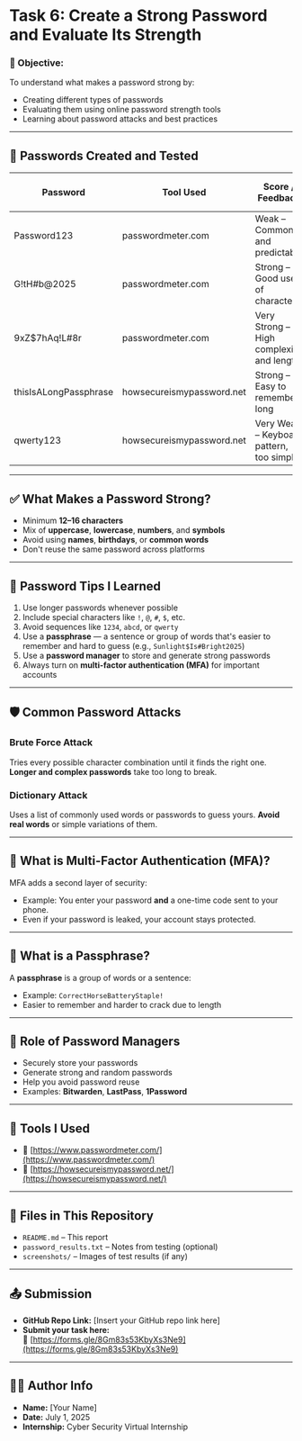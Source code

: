 # Task 6: Create a Strong Password and Evaluate Its Strength

### 🎯 Objective:
To understand what makes a password strong by:
- Creating different types of passwords
- Evaluating them using online password strength tools
- Learning about password attacks and best practices

---

## 🧪 Passwords Created and Tested

| Password                 | Tool Used                         | Score / Feedback                               | Estimated Crack Time         |
|--------------------------|-----------------------------------|------------------------------------------------|------------------------------|
| Password123              | passwordmeter.com                 | Weak – Common and predictable                  | A few seconds                |
| G!tH#b@2025              | passwordmeter.com                 | Strong – Good use of characters                | A few hours                  |
| 9xZ$7hAq!L#8r            | passwordmeter.com                 | Very Strong – High complexity and length       | Many years                   |
| thisIsALongPassphrase    | howsecureismypassword.net         | Strong – Easy to remember, long                | Hundreds of years            |
| qwerty123                | howsecureismypassword.net         | Very Weak – Keyboard pattern, too simple       | Less than a second           |

---

## ✅ What Makes a Password Strong?

- Minimum **12–16 characters**
- Mix of **uppercase**, **lowercase**, **numbers**, and **symbols**
- Avoid using **names**, **birthdays**, or **common words**
- Don't reuse the same password across platforms

---

## 🔐 Password Tips I Learned

1. Use longer passwords whenever possible
2. Include special characters like `!`, `@`, `#`, `$`, etc.
3. Avoid sequences like `1234`, `abcd`, or `qwerty`
4. Use a **passphrase** — a sentence or group of words that's easier to remember and hard to guess (e.g., `Sunlight$Is#Bright2025`)
5. Use a **password manager** to store and generate strong passwords
6. Always turn on **multi-factor authentication (MFA)** for important accounts

---

## 🛡️ Common Password Attacks

### Brute Force Attack
Tries every possible character combination until it finds the right one. **Longer and complex passwords** take too long to break.

### Dictionary Attack
Uses a list of commonly used words or passwords to guess yours. **Avoid real words** or simple variations of them.

---

## 🔑 What is Multi-Factor Authentication (MFA)?
MFA adds a second layer of security:
- Example: You enter your password **and** a one-time code sent to your phone.
- Even if your password is leaked, your account stays protected.

---

## 📘 What is a Passphrase?
A **passphrase** is a group of words or a sentence:
- Example: `CorrectHorseBatteryStaple!`
- Easier to remember and harder to crack due to length

---

## 🔁 Role of Password Managers
- Securely store your passwords
- Generate strong and random passwords
- Help you avoid password reuse
- Examples: **Bitwarden**, **LastPass**, **1Password**

---

## 🧰 Tools I Used

- 🔗 [https://www.passwordmeter.com/](https://www.passwordmeter.com/)
- 🔗 [https://howsecureismypassword.net/](https://howsecureismypassword.net/)

---

## 📁 Files in This Repository

- `README.md` – This report
- `password_results.txt` – Notes from testing (optional)
- `screenshots/` – Images of test results (if any)

---

## 📤 Submission

- **GitHub Repo Link:** [Insert your GitHub repo link here]
- **Submit your task here:**  
  🔗 [https://forms.gle/8Gm83s53KbyXs3Ne9](https://forms.gle/8Gm83s53KbyXs3Ne9)

---

## 🙋‍♂️ Author Info

- **Name:** [Your Name]  
- **Date:** July 1, 2025  
- **Internship:** Cyber Security Virtual Internship  
